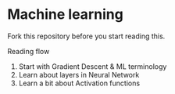 # Machine learning
Fork this repository before you start reading this.

Reading flow
1. Start with Gradient Descent & ML terminology
2. Learn about layers in Neural Network 
3. Learn a bit about Activation functions

